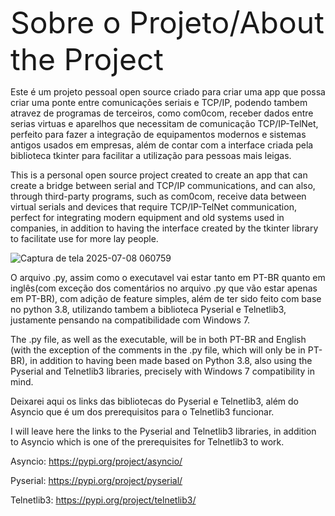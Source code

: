 <font size="28">Sobre o Projeto/About the Project</font>

Este é um projeto pessoal open source criado para criar uma app que possa criar uma ponte entre comunicações seriais e TCP/IP, podendo tambem atravez de programas de terceiros, como com0com, receber dados entre serias virtuas e aparelhos que necessitam de comunicação TCP/IP-TelNet, perfeito para fazer a integração de equipamentos modernos e sistemas antigos usados em empresas, além de contar com a interface criada pela biblioteca tkinter para facilitar a utilização para pessoas mais leigas.

This is a personal open source project created to create an app that can create a bridge between serial and TCP/IP communications, and can also, through third-party programs, such as com0com, receive data between virtual serials and devices that require TCP/IP-TelNet communication, perfect for integrating modern equipment and old systems used in companies, in addition to having the interface created by the tkinter library to facilitate use for more lay people.

![Captura de tela 2025-07-08 060759](https://github.com/user-attachments/assets/c85735ef-9907-42be-945a-87b952a2e14e)

O arquivo .py, assim como o executavel vai estar tanto em PT-BR quanto em inglês(com exceção dos comentários no arquivo .py que vão estar apenas em PT-BR), com adição de feature simples, além de ter sido feito com base no python 3.8, utilizando tambem a biblioteca Pyserial e Telnetlib3, justamente pensando na compatibilidade com Windows 7.

The .py file, as well as the executable, will be in both PT-BR and English (with the exception of the comments in the .py file, which will only be in PT-BR), in addition to having been made based on Python 3.8, also using the Pyserial and Telnetlib3 libraries, precisely with Windows 7 compatibility in mind.

Deixarei aqui os links das bibliotecas do Pyserial e Telnetlib3, além do Asyncio que é um dos prerequisitos para o Telnetlib3 funcionar.

I will leave here the links to the Pyserial and Telnetlib3 libraries, in addition to Asyncio which is one of the prerequisites for Telnetlib3 to work.

Asyncio:
https://pypi.org/project/asyncio/

Pyserial:
https://pypi.org/project/pyserial/

Telnetlib3:
https://pypi.org/project/telnetlib3/
